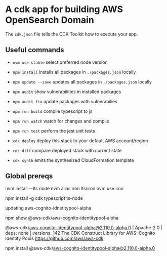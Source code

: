 # A cdk app for building AWS OpenSearch Domain


The `cdk.json` file tells the CDK Toolkit how to execute your app.

## Useful commands

* `nvm use stable`  select preferred node version

* `npm install`	    installs all packages in `./packages.json` locally
* `npm update --save` updates all packages in `./packages.json` locally
* `npm audit`       show vulnerabilities in installed packages
* `npm audit fix`   update packages with vulnerabilies

* `npm run build`   compile typescript to js
* `npm run watch`   watch for changes and compile
* `npm run test`    perform the jest unit tests
* `cdk deploy`      deploy this stack to your default AWS account/region
* `cdk diff`        compare deployed stack with current state
* `cdk synth`       emits the synthesized CloudFormation template





Global prereqs
--------------

nvm install --lts node
nvm alias iron lts/iron
nvm use iron

npm install -g cdk typescript ts-node


updating aws-cognito-idnetitypool-alpha

npm show @aws-cdk/aws-cognito-identitypool-alpha

@aws-cdk/aws-cognito-identitypool-alpha@2.110.0-alpha.0 | Apache-2.0 | deps: none | versions: 142
The CDK Construct Library for AWS::Cognito Identity Pools
https://github.com/aws/aws-cdk

npm install @aws-cdk/aws-cognito-identitypool-alpha@2.110.0-alpha.0
